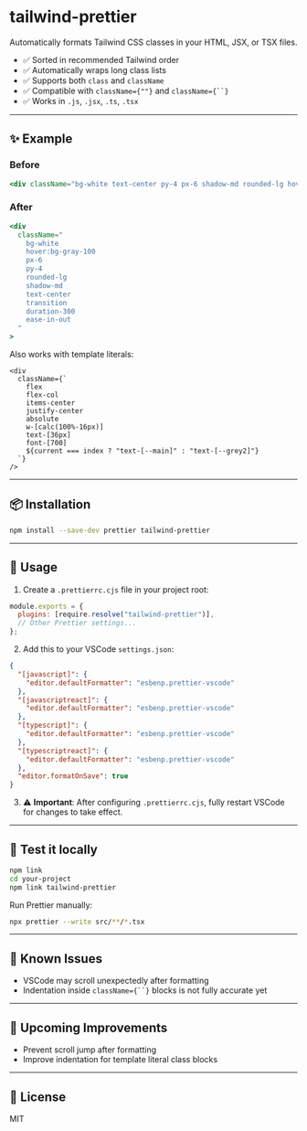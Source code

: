 # tailwind-prettier

Automatically formats Tailwind CSS classes in your HTML, JSX, or TSX files.

- ✅ Sorted in recommended Tailwind order  
- ✅ Automatically wraps long class lists  
- ✅ Supports both `class` and `className`  
- ✅ Compatible with `className={""}` and `className={``}`  
- ✅ Works in `.js`, `.jsx`, `.ts`, `.tsx`

---

## ✨ Example

### Before

```jsx
<div className="bg-white text-center py-4 px-6 shadow-md rounded-lg hover:bg-gray-100 transition duration-300 ease-in-out">
```

### After

```jsx
<div
  className="
    bg-white
    hover:bg-gray-100
    px-6
    py-4
    rounded-lg
    shadow-md
    text-center
    transition
    duration-300
    ease-in-out
  "
>
```

Also works with template literals:

```tsx
<div
  className={`
    flex
    flex-col
    items-center
    justify-center
    absolute
    w-[calc(100%-16px)]
    text-[36px]
    font-[700]
    ${current === index ? "text-[--main]" : "text-[--grey2]"}
  `}
/>
```

---

## 📦 Installation

```bash
npm install --save-dev prettier tailwind-prettier
```

---

## 🔧 Usage

1. Create a `.prettierrc.cjs` file in your project root:

```js
module.exports = {
  plugins: [require.resolve("tailwind-prettier")],
  // Other Prettier settings...
};
```

2. Add this to your VSCode `settings.json`:

```json
{
  "[javascript]": {
    "editor.defaultFormatter": "esbenp.prettier-vscode"
  },
  "[javascriptreact]": {
    "editor.defaultFormatter": "esbenp.prettier-vscode"
  },
  "[typescript]": {
    "editor.defaultFormatter": "esbenp.prettier-vscode"
  },
  "[typescriptreact]": {
    "editor.defaultFormatter": "esbenp.prettier-vscode"
  },
  "editor.formatOnSave": true
}
```

3. ⚠️ **Important**: After configuring `.prettierrc.cjs`, fully restart VSCode for changes to take effect.

---

## 🧪 Test it locally

```bash
npm link
cd your-project
npm link tailwind-prettier
```

Run Prettier manually:

```bash
npx prettier --write src/**/*.tsx
```

---

## 🐞 Known Issues

- VSCode may scroll unexpectedly after formatting  
- Indentation inside `className={``}` blocks is not fully accurate yet

---

## 🚧 Upcoming Improvements

- Prevent scroll jump after formatting  
- Improve indentation for template literal class blocks

---

## 📜 License

MIT
